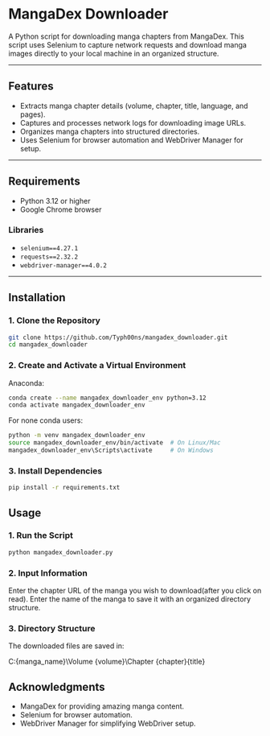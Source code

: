 # MangaDex Downloader

A Python script for downloading manga chapters from MangaDex. This script uses Selenium to capture network requests and download manga images directly to your local machine in an organized structure.

---

## Features
- Extracts manga chapter details (volume, chapter, title, language, and pages).
- Captures and processes network logs for downloading image URLs.
- Organizes manga chapters into structured directories.
- Uses Selenium for browser automation and WebDriver Manager for setup.

---

## Requirements
- Python 3.12 or higher
- Google Chrome browser

### Libraries
- `selenium==4.27.1`
- `requests==2.32.2`
- `webdriver-manager==4.0.2`

---

## Installation
### 1. Clone the Repository
```bash
git clone https://github.com/Typh00ns/mangadex_downloader.git
cd mangadex_downloader
```


### 2. Create and Activate a Virtual Environment
Anaconda:
```bash
conda create --name mangadex_downloader_env python=3.12
conda activate mangadex_downloader_env
```
For none conda users:
```bash
python -m venv mangadex_downloader_env
source mangadex_downloader_env/bin/activate  # On Linux/Mac
mangadex_downloader_env\Scripts\activate     # On Windows
```
### 3. Install Dependencies
```bash
pip install -r requirements.txt
```
## Usage
### 1. Run the Script
```bash
python mangadex_downloader.py
```
### 2. Input Information
Enter the chapter URL of the manga you wish to download(after you click on read).
Enter the name of the manga to save it with an organized directory structure.

### 3. Directory Structure

The downloaded files are saved in:

C:\{manga_name}\Volume {volume}\Chapter {chapter}\{title}

## Acknowledgments

- MangaDex for providing amazing manga content.
- Selenium for browser automation.
- WebDriver Manager for simplifying WebDriver setup.

